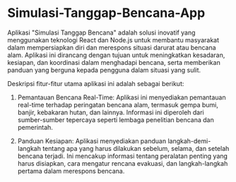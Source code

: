 # Simulasi-Tanggap-Bencana-App

Aplikasi "Simulasi Tanggap Bencana" adalah solusi inovatif yang menggunakan teknologi React dan Node.js 
untuk membantu masyarakat dalam mempersiapkan diri dan merespons situasi darurat atau bencana alam. 
Aplikasi ini dirancang dengan tujuan untuk meningkatkan kesadaran, kesiapan, dan koordinasi dalam menghadapi bencana, 
serta memberikan panduan yang berguna kepada pengguna dalam situasi yang sulit.

Deskripsi fitur-fitur utama aplikasi ini adalah sebagai berikut:
1. Pemantauan Bencana Real-Time: Aplikasi ini menyediakan pemantauan real-time terhadap peringatan bencana alam, 
termasuk gempa bumi, banjir, kebakaran hutan, dan lainnya. Informasi ini diperoleh dari sumber-sumber tepercaya seperti lembaga penelitian bencana dan pemerintah.

2. Panduan Kesiapan: Aplikasi menyediakan panduan langkah-demi-langkah tentang apa yang harus dilakukan sebelum, selama, 
dan setelah bencana terjadi. Ini mencakup informasi tentang peralatan penting yang harus disiapkan, cara mengatur rencana evakuasi, dan langkah-langkah pertama dalam merespons bencana.

